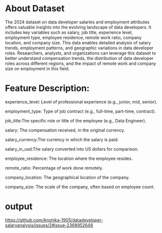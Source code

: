 # About Dataset
The 2024 dataset on data developer salaries and employment attributes offers valuable insights into the evolving landscape of data developers. It includes key variables such as salary, job title, experience level, employment type, employee residence, remote work ratio, company location, and company size. This data enables detailed analysis of salary trends, employment patterns, and geographic variations in data developer roles. Researchers, analysts, and organizations can leverage this dataset to better understand compensation trends, the distribution of data developer roles across different regions, and the impact of remote work and company size on employment in this field.

# Feature Description:
experience_level: Level of professional experience (e.g., junior, mid, senior).

employment_type: Type of job contract (e.g., full-time, part-time, contract).

job_title:The specific role or title of the employee (e.g., Data Engineer).

salary: The compensation received, in the original currency.

salary_currency:The currency in which the salary is paid.

salary_in_usd:The salary converted into US dollars for comparison.

employee_residence: The location where the employee resides.

remote_ratio: Percentage of work done remotely.

company_location: The geographical location of the company.

company_size: The scale of the company, often based on employee count.
# output
https://github.com/Anshika-1905/datadeveloper-salaryanalysis/issues/2#issue-2368952648
